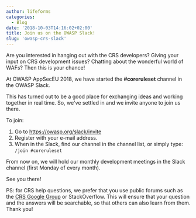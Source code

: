 ```yaml
---
author: lifeforms
categories:
  - Blog
date: '2018-10-03T14:16:02+02:00'
title: Join us on the OWASP Slack!
slug: 'owasp-crs-slack'
---
```



Are you interested in hanging out with the CRS developers? Giving your input on CRS development issues? Chatting about the wonderful world of WAFs? Then this is your chance!

At OWASP AppSecEU 2018, we have started the **\#coreruleset** channel in the OWASP Slack.

This has turned out to be a good place for exchanging ideas and working together in real time. So, we've settled in and we invite anyone to join us there.

To join:

1. Go to <https://owasp.org/slack/invite>
2. Register with your e-mail address.
3. When in the Slack, find our channel in the channel list, or simply type: `/join #coreruleset`

From now on, we will hold our monthly development meetings in the Slack channel (first Monday of every month).

See you there!

PS: for CRS help questions, we prefer that you use public forums such as the [CRS Google Group](https://groups.google.com/a/owasp.org/g/modsecurity-core-rule-set-project) or StackOverflow. This will ensure that your question and the answers will be searchable, so that others can also learn from them. Thank you!
